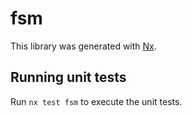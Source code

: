 # fsm

This library was generated with [Nx](https://nx.dev).

## Running unit tests

Run `nx test fsm` to execute the unit tests.

